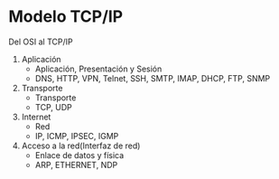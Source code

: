 # Modelo TCP/IP

Del OSI al TCP/IP

1. Aplicación
    * Aplicación, Presentación y Sesión
    * DNS, HTTP, VPN, Telnet, SSH, SMTP, IMAP, DHCP, FTP, SNMP
2. Transporte
    * Transporte
    * TCP, UDP
3. Internet
    * Red
    * IP, ICMP, IPSEC, IGMP
4. Acceso a la red(Interfaz de red)
    * Enlace de datos y física
    * ARP, ETHERNET, NDP



